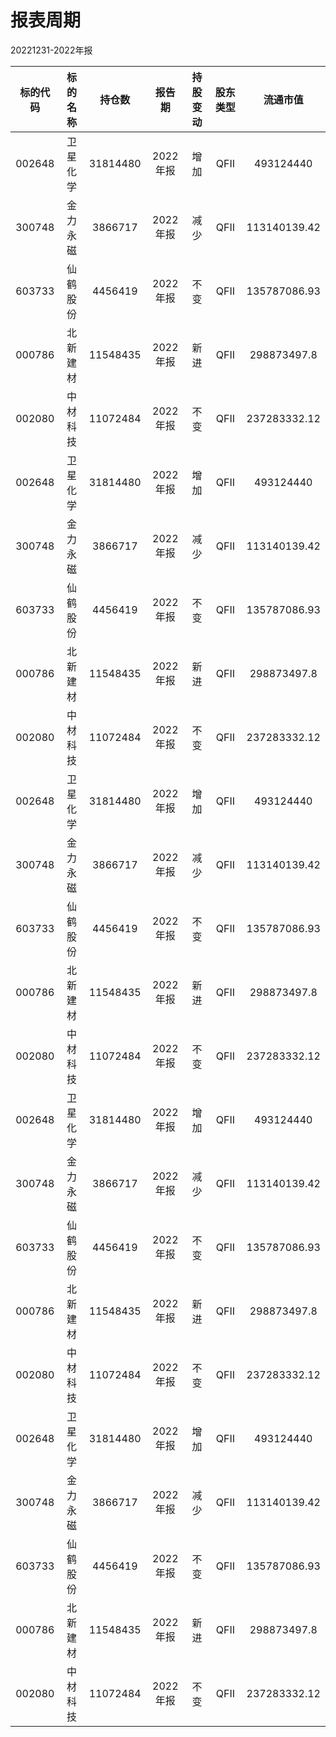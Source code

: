 # 报表周期 

20221231-2022年报

| 标的代码 | 标的名称 | 持仓数 | 报告期 | 持股变动 | 股东类型 | 流通市值 |
|:--:|:--:|:--:|:--:|:--:|:--:|:--:|
|002648|卫星化学|31814480|2022年报|增加|QFII|493124440|
|300748|金力永磁|3866717|2022年报|减少|QFII|113140139.42|
|603733|仙鹤股份|4456419|2022年报|不变|QFII|135787086.93|
|000786|北新建材|11548435|2022年报|新进|QFII|298873497.8|
|002080|中材科技|11072484|2022年报|不变|QFII|237283332.12|
|002648|卫星化学|31814480|2022年报|增加|QFII|493124440|
|300748|金力永磁|3866717|2022年报|减少|QFII|113140139.42|
|603733|仙鹤股份|4456419|2022年报|不变|QFII|135787086.93|
|000786|北新建材|11548435|2022年报|新进|QFII|298873497.8|
|002080|中材科技|11072484|2022年报|不变|QFII|237283332.12|
|002648|卫星化学|31814480|2022年报|增加|QFII|493124440|
|300748|金力永磁|3866717|2022年报|减少|QFII|113140139.42|
|603733|仙鹤股份|4456419|2022年报|不变|QFII|135787086.93|
|000786|北新建材|11548435|2022年报|新进|QFII|298873497.8|
|002080|中材科技|11072484|2022年报|不变|QFII|237283332.12|
|002648|卫星化学|31814480|2022年报|增加|QFII|493124440|
|300748|金力永磁|3866717|2022年报|减少|QFII|113140139.42|
|603733|仙鹤股份|4456419|2022年报|不变|QFII|135787086.93|
|000786|北新建材|11548435|2022年报|新进|QFII|298873497.8|
|002080|中材科技|11072484|2022年报|不变|QFII|237283332.12|
|002648|卫星化学|31814480|2022年报|增加|QFII|493124440|
|300748|金力永磁|3866717|2022年报|减少|QFII|113140139.42|
|603733|仙鹤股份|4456419|2022年报|不变|QFII|135787086.93|
|000786|北新建材|11548435|2022年报|新进|QFII|298873497.8|
|002080|中材科技|11072484|2022年报|不变|QFII|237283332.12|